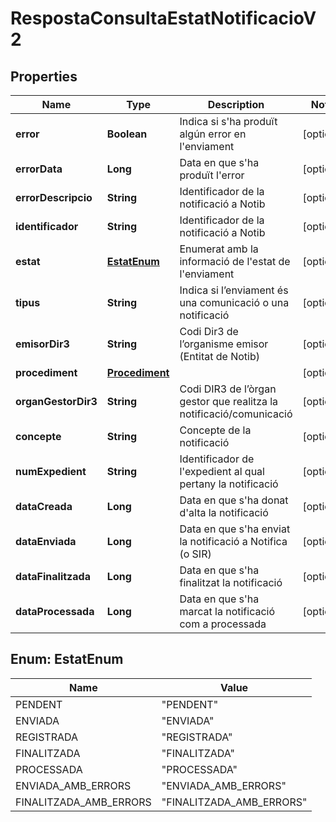 # RespostaConsultaEstatNotificacioV2

## Properties
Name | Type | Description | Notes
------------ | ------------- | ------------- | -------------
**error** | **Boolean** | Indica si s&#x27;ha produït algún error en l&#x27;enviament |  [optional]
**errorData** | **Long** | Data en que s&#x27;ha produït l&#x27;error |  [optional]
**errorDescripcio** | **String** | Identificador de la notificació a Notib |  [optional]
**identificador** | **String** | Identificador de la notificació a Notib |  [optional]
**estat** | [**EstatEnum**](#EstatEnum) | Enumerat amb la informació de l&#x27;estat de l&#x27;enviament |  [optional]
**tipus** | **String** | Indica si l’enviament és una comunicació o una notificació |  [optional]
**emisorDir3** | **String** | Codi Dir3 de l’organisme emisor (Entitat de Notib) |  [optional]
**procediment** | [**Procediment**](Procediment.md) |  |  [optional]
**organGestorDir3** | **String** | Codi DIR3 de l’òrgan gestor que realitza la notificació/comunicació |  [optional]
**concepte** | **String** | Concepte de la notificació |  [optional]
**numExpedient** | **String** | Identificador de l&#x27;expedient al qual pertany la notificació |  [optional]
**dataCreada** | **Long** | Data en que s&#x27;ha donat d&#x27;alta la notificació |  [optional]
**dataEnviada** | **Long** | Data en que s&#x27;ha enviat la notificació a Notifica (o SIR) |  [optional]
**dataFinalitzada** | **Long** | Data en que s&#x27;ha finalitzat la notificació |  [optional]
**dataProcessada** | **Long** | Data en que s&#x27;ha marcat la notificació com a processada |  [optional]

<a name="EstatEnum"></a>
## Enum: EstatEnum
Name | Value
---- | -----
PENDENT | &quot;PENDENT&quot;
ENVIADA | &quot;ENVIADA&quot;
REGISTRADA | &quot;REGISTRADA&quot;
FINALITZADA | &quot;FINALITZADA&quot;
PROCESSADA | &quot;PROCESSADA&quot;
ENVIADA_AMB_ERRORS | &quot;ENVIADA_AMB_ERRORS&quot;
FINALITZADA_AMB_ERRORS | &quot;FINALITZADA_AMB_ERRORS&quot;
